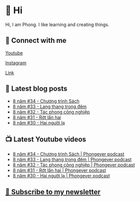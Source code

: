 # 👋 Hi

Hi, I am Phong. I like learning and creating things.

## 🔗 Connect with me
[Youtube](https://www.youtube.com/@phongever "Youtube")

[Instagram](https://www.instagram.com/phongever "Instagram")

[Link](https://beacons.ai/phongever "Link")

## 📝 Latest blog posts

<!-- BLOG-POST-LIST:START -->
- [8 năm #34 - Chương trình Sách](https://phongever.substack.com/p/8-nam-34-chuong-trinh-sach)
- [8 năm #33 - Lang thang trong đêm](https://phongever.substack.com/p/8-nam-33-lang-thang-trong-em)
- [8 năm #32 - Tác phong công nghiệp](https://phongever.substack.com/p/8-nam-32-tac-phong-cong-nghiep)
- [8 năm #31 - Rớt lần hai](https://phongever.substack.com/p/8-nam-31-rot-lan-hai)
- [8 năm #30 - Hai người lạ](https://phongever.substack.com/p/8-nam-30-hai-nguoi-la)
<!-- BLOG-POST-LIST:END -->

## 📺 Latest Youtube videos

<!-- YOUTUBE-VIDEO-LIST:START -->
- [8 năm #34 - Chương trình Sách | Phongever podcast](https://www.youtube.com/watch?v=9xoJ8KPdKG4)
- [8 năm #33 - Lang thang trong đêm | Phongever podcast](https://www.youtube.com/watch?v=YYWnCcsPOMI)
- [8 năm #32 - Tác phong công nghiệp | Phongever podcast](https://www.youtube.com/watch?v=UtwTU4odEIw)
- [8 năm #31 - Rớt lần hai | Phongever podcast](https://www.youtube.com/watch?v=NlrY7vuto60)
- [8 năm #30 - Hai người lạ | Phongever podcast](https://www.youtube.com/watch?v=pizj1huZ5jU)
<!-- YOUTUBE-VIDEO-LIST:END -->

## [💌 Subscribe to my newsletter](https://phongever.substack.com/)
